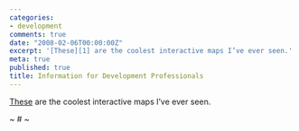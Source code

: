 ```yaml
---
categories:
- development
comments: true
date: "2008-02-06T00:00:00Z"
excerpt: '[These][1] are the coolest interactive maps I’ve ever seen.'
meta: true
published: true
title: Information for Development Professionals
---
```


[These][1] are the coolest interactive maps I’ve ever seen.

 [1]: http://maps.maplecroft.com/

~ # ~